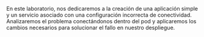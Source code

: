 En este laboratorio, nos dedicaremos a la creación de una aplicación simple y un servicio asociado con una configuración incorrecta de conectividad. Analizaremos el problema conectándonos dentro del pod y aplicaremos los cambios necesarios para solucionar el fallo en nuestro despliegue.